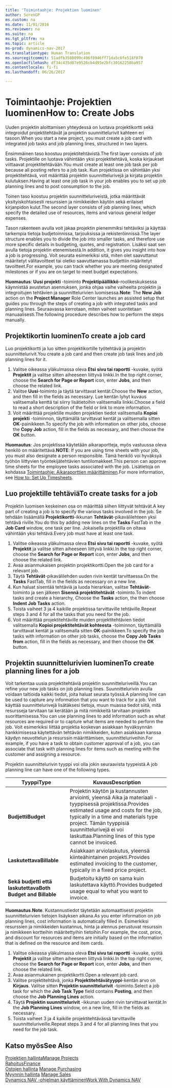 ```yaml
---
title: 'Toimintaohje: Projektien luominen'
author: SorenGP
ms.custom: na
ms.date: 11/01/2016
ms.reviewer: na
ms.suite: na
ms.tgt_pltfrm: na
ms.topic: article
ms-prod: dynamics-nav-2017
ms.translationtype: Human Translation
ms.sourcegitcommit: 51adfb3588099c496f0946ff71da5c6fe518f070
ms.openlocfilehash: df34c435d07e9526cb4d93e2bfc30162258ba957
ms.contentlocale: fi-fi
ms.lasthandoff: 06/26/2017

---
```


# <a name="how-to-create-jobs"></a><span data-ttu-id="efa86-102">Toimintaohje: Projektien luominen</span><span class="sxs-lookup"><span data-stu-id="efa86-102">How to: Create Jobs</span></span>
<span data-ttu-id="efa86-103">Uuden projektin aloittamisen yhteydessä on luotava projektikortti sekä integroidut projektitehtävät ja projektin suunnittelurivit kahteen eri tasoon.</span><span class="sxs-lookup"><span data-stu-id="efa86-103">When you start a new project, you must create a job card with integrated job tasks and job planning lines, structured in two layers.</span></span>  

<span data-ttu-id="efa86-104">Ensimmäinen taso koostuu projektitehtävistä.</span><span class="sxs-lookup"><span data-stu-id="efa86-104">The first layer consists of job tasks.</span></span> <span data-ttu-id="efa86-105">Projektille on luotava vähintään yksi projektitehtävä, koska kirjaukset viittaavat projektitehtävään.</span><span class="sxs-lookup"><span data-stu-id="efa86-105">You must create at least one job task per job because all posting refers to a job task.</span></span> <span data-ttu-id="efa86-106">Kun projektissa on vähintään yksi projektitehtävä, voit määrittää projektin suunnittelurivejä ja kirjata projektin kulutuksen.</span><span class="sxs-lookup"><span data-stu-id="efa86-106">Having at least one job task in your job enables you to set up job planning lines and to post consumption to the job.</span></span>

<span data-ttu-id="efa86-107">Toinen taso koostuu projektin suunnitteluriveistä, jotka määrittävät yksityiskohtaisesti resurssien ja nimikkeiden käytön sekä erilaiset kirjanpidon kulut.</span><span class="sxs-lookup"><span data-stu-id="efa86-107">The second layer consists of job planning lines, which specify the detailed use of resources, items and various general ledger expenses.</span></span>

<span data-ttu-id="efa86-108">Tason rakenteen avulla voit jakaa projektin pienemmiksi tehtäviksi ja käyttää tarkempia tietoja budjetoinnissa, tarjouksissa ja rekisteröinnissä.</span><span class="sxs-lookup"><span data-stu-id="efa86-108">The layer structure enables you to divide the job into smaller tasks, and therefore use more specific details in budgeting, quotes, and registration.</span></span> <span data-ttu-id="efa86-109">Lisäksi saat sen avulla tietoja projektin etenemisestä.</span><span class="sxs-lookup"><span data-stu-id="efa86-109">In addition, it gives you insight into how a job is progressing.</span></span> <span data-ttu-id="efa86-110">Voit seurata esimerkiksi sitä, miten olet saavuttanut määritetyt välitavoitteet tai oletko saavuttamassa budjettiin määritetyt tavoitteet.</span><span class="sxs-lookup"><span data-stu-id="efa86-110">For example, you can track whether you are meeting designated milestones or if you are on target to meet budget expectations.</span></span>

<span data-ttu-id="efa86-111">**Huomautus**: **Uusi projekti** -toiminto **Projektipäällikkö**-roolikeskuksessa käynnistää avustetun asennuksen, jonka ohjaa vaihe vaiheelta projektin ja integroitujen tehtävien ja suunnittelurivien luomisessa.</span><span class="sxs-lookup"><span data-stu-id="efa86-111">**Note**: The **New Job** action on the **Project Manager** Role Center launches an assisted setup that guides you through the steps of creating a job with integrated tasks and planning lines.</span></span> <span data-ttu-id="efa86-112">Seuraavassa kerrotaan, miten vaiheet suoritetaan manuaalisesti.</span><span class="sxs-lookup"><span data-stu-id="efa86-112">The following procedure describes how to perform the steps manually.</span></span>

## <a name="to-create-a-job-card"></a><span data-ttu-id="efa86-113">Projektikortin luominen</span><span class="sxs-lookup"><span data-stu-id="efa86-113">To create a job card</span></span>
<span data-ttu-id="efa86-114">Luo projektikortti ja luo sitten projektikortille työtehtävä ja projektin suunnittelurivit.</span><span class="sxs-lookup"><span data-stu-id="efa86-114">You create a job card and then create job task lines and job planning lines for it.</span></span>

1. <span data-ttu-id="efa86-115">Valitse oikeassa yläkulmassa oleva **Etsi sivu tai raportti** -kuvake, syötä **Projektit** ja valitse sitten aiheeseen liittyvä linkki.</span><span class="sxs-lookup"><span data-stu-id="efa86-115">In the top right corner, choose the **Search for Page or Report** icon, enter **Jobs**, and then choose the related link.</span></span>  
2. <span data-ttu-id="efa86-116">Valitse **Uusi**-toiminto ja täytä tarvittavat kentät.</span><span class="sxs-lookup"><span data-stu-id="efa86-116">Choose the **New** action, and then fill in the fields as necessary.</span></span> <span data-ttu-id="efa86-117">Lue kentän lyhyt kuvaus valitsemalla kenttä tai siirry lisätietoihin valitsemalla linkki.</span><span class="sxs-lookup"><span data-stu-id="efa86-117">Choose a field to read a short description of the field or link to more information.</span></span>
3. <span data-ttu-id="efa86-118">Voit määrittää projektille muiden projektien tiedot valitsemalla **Kopioi projekti** -toiminnon, täyttämällä tarvittavat kentät ja valitsemalla sitten **OK**-painikkeen.</span><span class="sxs-lookup"><span data-stu-id="efa86-118">To specify the job with information on other jobs, choose the **Copy Job** action, fill in the fields as necessary, and then choose the **OK** button.</span></span>

<span data-ttu-id="efa86-119">**Huomautus**: Jos projektissa käytetään aikaraportteja, myös vastuussa oleva henkilö on määritettävä.</span><span class="sxs-lookup"><span data-stu-id="efa86-119">**NOTE**: If you are using time sheets with your job, you must also designate a person responsible.</span></span> <span data-ttu-id="efa86-120">Tämä henkilö voi hyväksyä työhön liittyvien työntekijätehtävien tuntilomakkeet.</span><span class="sxs-lookup"><span data-stu-id="efa86-120">This person can approve time sheets for the employee tasks associated with the job.</span></span> <span data-ttu-id="efa86-121">Lisätietoja on kohdassa [Toimintaohje: Aikaraporttien määrittäminen](projects-how-setup-time-sheets.md).</span><span class="sxs-lookup"><span data-stu-id="efa86-121">For more information, see [How to: Set Up Timesheets](projects-how-setup-time-sheets.md).</span></span>

## <a name="to-create-tasks-for-a-job"></a><span data-ttu-id="efa86-122">Luo projektille tehtäviä</span><span class="sxs-lookup"><span data-stu-id="efa86-122">To create tasks for a job</span></span>  
<span data-ttu-id="efa86-123">Projektin luomisen keskeinen osa on määrittää siihen liittyvät tehtävät.</span><span class="sxs-lookup"><span data-stu-id="efa86-123">A key part of creating a job is to specify the various tasks involved in the job.</span></span> <span data-ttu-id="efa86-124">Se tehdään lisäämällä **Projektikortti**-ikkunan **Tehtävät**-pikavälilehteen yksi tehtävä riville.</span><span class="sxs-lookup"><span data-stu-id="efa86-124">You do this by adding new lines on the **Tasks** FastTab in the **Job Card** window, one task per line.</span></span> <span data-ttu-id="efa86-125">Jokaisella projektilla on oltava vähintään yksi tehtävä.</span><span class="sxs-lookup"><span data-stu-id="efa86-125">Every job must have at least one task.</span></span>

1. <span data-ttu-id="efa86-126">Valitse oikeassa yläkulmassa oleva **Etsi sivu tai raportti** -kuvake, syötä **Projektit** ja valitse sitten aiheeseen liittyvä linkki.</span><span class="sxs-lookup"><span data-stu-id="efa86-126">In the top right corner, choose the **Search for Page or Report** icon, enter **Jobs**, and then choose the related link.</span></span>
2. <span data-ttu-id="efa86-127">Avaa asianmukaisen projektin projektikortti.</span><span class="sxs-lookup"><span data-stu-id="efa86-127">Open the job card for a relevant job.</span></span>
3. <span data-ttu-id="efa86-128">Täytä **Tehtävät**-pikavälilehden uuden rivin kentät tarvittaessa.</span><span class="sxs-lookup"><span data-stu-id="efa86-128">On the **Tasks** FastTab, fill in the fields as necessary on a new line.</span></span>
4. <span data-ttu-id="efa86-129">Kun haluat sisentää tehtäviä ja luoda hierarkian, valitse **Tehtävät**-toiminto ja sen jälkeen **Sisennä projektitehtävät** -toiminto.</span><span class="sxs-lookup"><span data-stu-id="efa86-129">To indent tasks and create a hierarchy, Choose the **Tasks** action, the then choose **Indent Job Tasks** action.</span></span>
5. <span data-ttu-id="efa86-130">Toista vaiheet 3 ja 4 kaikille projektissa tarvittaville tehtäville.</span><span class="sxs-lookup"><span data-stu-id="efa86-130">Repeat steps 3 and 4 for all the tasks that you need for the job.</span></span>
6. <span data-ttu-id="efa86-131">Voit määrittää projektitehtäville muiden projektitehtävien tiedot valitsemalla **Kopioi projektitehtävät kohteesta** -toiminnon, täyttämällä tarvittavat kentät ja valitsemalla sitten **OK**-painikkeen.</span><span class="sxs-lookup"><span data-stu-id="efa86-131">To specify the job tasks with information on other job tasks, choose the **Copy Job Tasks from** action, fill in the fields as necessary, and then choose the **OK** button.</span></span>

## <a name="to-create-planning-lines-for-a-job"></a><span data-ttu-id="efa86-132">Projektin suunnittelurivien luominen</span><span class="sxs-lookup"><span data-stu-id="efa86-132">To create planning lines for a job</span></span>  
<span data-ttu-id="efa86-133">Voit tarkentaa uusia projektitehtäviä projektin suunnitteluriveillä.</span><span class="sxs-lookup"><span data-stu-id="efa86-133">You can refine your new job tasks on job planning lines.</span></span> <span data-ttu-id="efa86-134">Suunnittelurivin avulla voidaan taltioida kaikki tiedot, joita haluat seurata työssä.</span><span class="sxs-lookup"><span data-stu-id="efa86-134">A planning line can be used to capture any information that you want to track for a job.</span></span> <span data-ttu-id="efa86-135">Voit käyttää suunnittelurivejä lisätäksesi tietoja, muun muassa tiedot siitä, mitä resursseja tarvitaan tai kerätään ja mitä nimikkeitä tarvitaan projektin suorittamisessa.</span><span class="sxs-lookup"><span data-stu-id="efa86-135">You can use planning lines to add information such as what resources are required or to capture what items are needed to perform the job.</span></span> <span data-ttu-id="efa86-136">Voit esimerkiksi liittää projektia koskevan asiakkaan hyväksynnän hankkimisessa käytettävän tehtävän nimikkeiden, kuten asiakkaan kanssa käydyn neuvottelun ja resurssin määrittämisen, suunnitteluriveihin.</span><span class="sxs-lookup"><span data-stu-id="efa86-136">For example, if you have a task to obtain customer approval of a job, you can associate that task with planning lines for items such as meeting with the customer and assigning a resource.</span></span>  

<span data-ttu-id="efa86-137">Projektin suunnittelurivin tyyppi voi olla jokin seuraavista tyypeistä.</span><span class="sxs-lookup"><span data-stu-id="efa86-137">A job planning line can have one of the following types.</span></span>  

|<span data-ttu-id="efa86-138">Tyyppi</span><span class="sxs-lookup"><span data-stu-id="efa86-138">Type</span></span>|<span data-ttu-id="efa86-139">Kuvaus</span><span class="sxs-lookup"><span data-stu-id="efa86-139">Description</span></span>|
|----|-----------|
|<span data-ttu-id="efa86-140">**Budjetti**</span><span class="sxs-lookup"><span data-stu-id="efa86-140">**Budget**</span></span>|<span data-ttu-id="efa86-141">Projektin käytön ja kustannusten arviointi, yleensä Aika ja materiaali -tyyppisessä projektissa.</span><span class="sxs-lookup"><span data-stu-id="efa86-141">Provides estimated usage and costs for the job, typically in a time and materials type project.</span></span> <span data-ttu-id="efa86-142">Tämän tyyppisiä suunnittelurivejä ei voi laskuttaa.</span><span class="sxs-lookup"><span data-stu-id="efa86-142">Planning lines of this type cannot be invoiced.</span></span>|
|<span data-ttu-id="efa86-143">**Laskutettava**</span><span class="sxs-lookup"><span data-stu-id="efa86-143">**Billable**</span></span>|<span data-ttu-id="efa86-144">Asiakkaan arviolaskutus, yleensä kiinteähintainen projekti.</span><span class="sxs-lookup"><span data-stu-id="efa86-144">Provides estimated invoicing to the customer, typically in a fixed price project.</span></span>|
|<span data-ttu-id="efa86-145">**Sekä budjetti että laskutettava**</span><span class="sxs-lookup"><span data-stu-id="efa86-145">**Both Budget and Billable**</span></span>|<span data-ttu-id="efa86-146">Budjetoitu käyttö on sama kuin laskutettava käyttö.</span><span class="sxs-lookup"><span data-stu-id="efa86-146">Provides budgeted usage equal to what you want to invoice.</span></span>|  

<span data-ttu-id="efa86-147">**Huomautus**.</span><span class="sxs-lookup"><span data-stu-id="efa86-147">**Note**.</span></span> <span data-ttu-id="efa86-148">Kustannustiedot täytetään automaattisesti projektin suunnittelurivien tietojen lisäyksen aikana.</span><span class="sxs-lookup"><span data-stu-id="efa86-148">As you enter information on job planning lines, cost information is automatically filled in.</span></span> <span data-ttu-id="efa86-149">Esimerkiksi resurssien ja nimikkeiden kustannus, hinta ja alennus perustuvat resurssin ja nimikkeen kortteihin määritettyihin tietoihin.</span><span class="sxs-lookup"><span data-stu-id="efa86-149">For example, the cost, price, and discount for resources and items are initially based on the information that is defined on the resource and item cards.</span></span>

1. <span data-ttu-id="efa86-150">Valitse oikeassa yläkulmassa oleva **Etsi sivu tai raportti** -kuvake, syötä **Projektit** ja valitse sitten aiheeseen liittyvä linkki.</span><span class="sxs-lookup"><span data-stu-id="efa86-150">In the top right corner, choose the **Search for Page or Report** icon, enter **Jobs**, and then choose the related link.</span></span>
2. <span data-ttu-id="efa86-151">Avaa asianmukainen projektikortti.</span><span class="sxs-lookup"><span data-stu-id="efa86-151">Open a relevant job card.</span></span>
3. <span data-ttu-id="efa86-152">Valitse projektitehtävä, jonka **Projektitehtävätyyppi**-kentän arvo on **Kirjaus**. Valitse sitten **Projektin suunnittelurivit** -toiminto.</span><span class="sxs-lookup"><span data-stu-id="efa86-152">Select a job task for which the **Job Task Type** field contains **Posting**, and then choose the **Job Planning Lines** action.</span></span>  
4. <span data-ttu-id="efa86-153">Täytä **Projektin suunnittelurivit** -ikkunan uuden rivin tarvittavat kentät.</span><span class="sxs-lookup"><span data-stu-id="efa86-153">In the **Job Planning Lines** window, on a new line, fill in the fields as necessary.</span></span>
5. <span data-ttu-id="efa86-154">Toista vaiheet 3 ja 4 kaikille projektitehtävässä tarvittaville suunnitteluriveille.</span><span class="sxs-lookup"><span data-stu-id="efa86-154">Repeat steps 3 and 4 for all planning lines that you need for the job task.</span></span>

## <a name="see-also"></a><span data-ttu-id="efa86-155">Katso myös</span><span class="sxs-lookup"><span data-stu-id="efa86-155">See Also</span></span>
[<span data-ttu-id="efa86-156">Projektien hallinta</span><span class="sxs-lookup"><span data-stu-id="efa86-156">Manage Projects</span></span>](projects-manage-projects.md)  
[<span data-ttu-id="efa86-157">Rahoitus</span><span class="sxs-lookup"><span data-stu-id="efa86-157">Finance</span></span>](finance-setup.md)  
<span data-ttu-id="efa86-158">[Ostojen hallinta](purchasing-manage-purchasing.md)       </span><span class="sxs-lookup"><span data-stu-id="efa86-158">[Manage Purchasing](purchasing-manage-purchasing.md)       </span></span>  
<span data-ttu-id="efa86-159">[Myynnin hallinta](sales-manage-sales.md)    </span><span class="sxs-lookup"><span data-stu-id="efa86-159">[Manage Sales](sales-manage-sales.md)    </span></span>  
[<span data-ttu-id="efa86-160">Dynamics NAV -ohjelman käyttäminen</span><span class="sxs-lookup"><span data-stu-id="efa86-160">Work With Dynamics NAV</span></span>](ui-work-product.md)  

